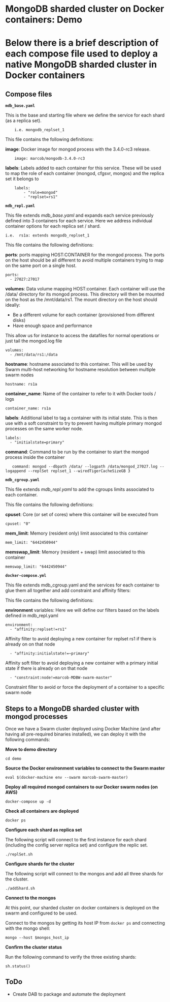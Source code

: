 MongoDB sharded cluster on Docker containers: Demo
===========

Below there is a brief description of each compose file used to deploy a native MongoDB sharded cluster in Docker containers
===========

Compose files
-----
**`mdb_base.yaml`**

This is the base and starting file where we define the service for each shard (as a replica set). 

		i.e. mongodb_replset_1

This file contains the following definitions:

**image**: Docker image for mongod process with the 3.4.0-rc3 release.

		image: marcob/mongodb-3.4.0-rc3

**labels**: Labels added to each container for this service. These will be used to map the role of each container (mongod, cfgsvr, mongos) and the replica set it belongs to

    	labels:
      		- "role=mongod"
      		- "replset=rs1"

	
**`mdb_repl.yaml`**

This file extends *mdb_base.yaml* and expands each service previously defined into 3 containers for each service. Here we address individual container options for each replica set / shard.

	i.e.  rs1a: extends mongodb_replset_1

This file contains the following definitions:

**ports**: ports mapping HOST:CONTAINER for the mongod process. The ports on the host should be all different to avoid multiple containers trying to map on the same port on a single host.

    ports:
      - 27027:27017

 **volumes**: Data volume mapping HOST:container. Each container will use the /data/ directory for its mongod process. This directory will then be mounted on the host as the /mnt/data/rs1. The mount directory on the host should ideally:
 
* Be a different volume for each container (provisioned from different disks)
* Have enough space and performance

This allow us for instance to access the datafiles for normal operations or just tail the mongod.log file

    volumes:
      - /mnt/data/rs1:/data

**hostname**: hostname associated to this container. This will be used by Swarm multi-host networking for hostname resolution between multiple swarm nodes

    hostname: rs1a

**container_name**: Name of the container to refer to it with Docker tools / logs
    	
    container_name: rs1a

**labels**: Additional label to tag a container with its initial state. This is then use with a soft constraint to try to prevent having multiple primary mongod processes on the same worker node.

    labels:
      - "initialstate=primary"


**command**: Command to be run by the container to start the mongod process inside the container

	   command: mongod --dbpath /data/ --logpath /data/mongod_27027.log --logappend --replSet replset_1 --wiredTigerCacheSizeGB 3


**`mdb_cgroup.yaml`**

This file extends *mdb_repl.yaml* to add the cgroups limits associated to each container. 

This file contains the following definitions:

**cpuset**: Core (or set of cores) where this container will be executed from

    cpuset: "0"

**mem_limit**: Memory (resident only) limit associated to this container

    mem_limit: "6442450944"
    	
**memswap_limit**: Memory (resident + swap) limit associated to this container

    memswap_limit: "6442450944"

**`docker-compose.yml`**

This file extends mdb_cgroup.yaml and the services for each container to glue them all together and add constraint and affinity filters:

This file contains the following definitions:

    
**environment** variables: Here we will define our filters based on the labels defined in mdb_repl.yaml

    environment:
      - "affinity:replset!=rs1" 

Affinity filter to avoid deploying a new container for replset rs1 if there is already on on that node
      
      - "affinity:initialstate!=~primary" 

Affinity soft filter to avoid deploying a new container with a primary initial state if there is already on on that node
      
      - "constraint:node!=marcob-MDBW-swarm-master"

Constraint filter to avoid or force the deployment of a container to a specific swarm node

Steps to a MongoDB sharded cluster with mongod processes
-----
Once we have a Swarm cluster deployed using Docker Machine (and after having all pre-required binaries installed), we can deploy it with the following commands:

**Move to demo directory**

	cd demo

**Source the Docker environment variables to connect to the Swarm master**	

	eval $(docker-machine env --swarm marcob-swarm-master)

**Deploy all required mongod containers to our Docker swarm nodes (on AWS)**

	docker-compose up -d
	
**Check all containers are deployed**

	docker ps

**Configure each shard as replica set**

The following script will connect to the first instance for each shard (including the config server replica set) and configure the replic set.

	./replSet.sh

**Configure shards for the cluster**

The following script will connect to the mongos and add all three shards for the cluster.

	./addShard.sh

**Connect to the mongos**

At this point, our sharded cluster on docker containers is deployed on the swarm and configured to be used.

Connect to the mongos by getting its host IP from `docker ps` and connecting with the mongo shell:

	mongo --host $mongos_host_ip 

**Confirm the cluster status**

Run the following command to verify the three existing shards:

	sh.status()
	
ToDo
----	
- Create DAB to package and automate the deployment
